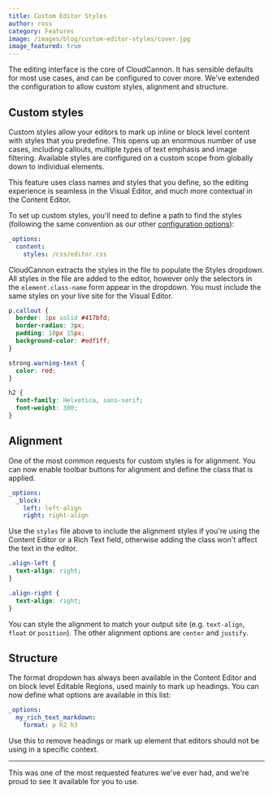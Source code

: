 ```yaml
---
title: Custom Editor Styles
author: ross
category: Features
image: /images/blog/custom-editor-styles/cover.jpg
image_featured: true
---
```


The editing interface is the core of CloudCannon. It has sensible defaults for most use cases, and can be configured to cover more. We've extended the configuration to allow custom styles, alignment and structure.

## Custom styles

Custom styles allow your editors to mark up inline or block level content with styles that you predefine. This opens up an enormous number of use cases, including callouts, multiple types of text emphasis and image filtering. Available styles are configured on a custom scope from globally down to individual elements.

This feature uses class names and styles that you define, so the editing experience is seamless in the Visual Editor, and much more contextual in the Content Editor.

To set up custom styles, you'll need to define a path to find the styles (following the same convention as our other [configuration options](https://docs.cloudcannon.com/editing/options/)):

~~~yaml
_options:
  content:
    styles: /css/editor.css
~~~

CloudCannon extracts the styles in the file to populate the Styles dropdown. All styles in the file are added to the editor, however only the selectors in the `element.class-name` form appear in the dropdown. You must include the same styles on your live site for the Visual Editor.

~~~css
p.callout {
  border: 1px solid #417bfd;
  border-radius: 3px;
  padding: 10px 15px;
  background-color: #edf1ff;
}

strong.warning-text {
  color: red;
}

h2 {
  font-family: Helvetica, sans-serif;
  font-weight: 300;
}
~~~


## Alignment

One of the most common requests for custom styles is for alignment. You can now enable toolbar buttons for alignment and define the class that is applied.

~~~yaml
_options:
  _block:
    left: left-align
    right: right-align
~~~

Use the `styles` file above to include the alignment styles if you're using the Content Editor or a Rich Text field, otherwise adding the class won't affect the text in the editor.

~~~css
.align-left {
  text-align: right;
}

.align-right {
  text-align: right;
}
~~~

You can style the alignment to match your output site (e.g. `text-align`, `float` or `position`). The other alignment options are `center` and `justify`.


## Structure

The format dropdown has always been available in the Content Editor and on block level Editable Regions, used mainly to mark up headings. You can now define what options are available in this list:

~~~yaml
_options:
  my_rich_text_markdown:
    format: p h2 h3
~~~

Use this to remove headings or mark up element that editors should not be using in a specific context.

***

This was one of the most requested features we've ever had, and we're proud to see it available for you to use.



<!-- ![Image](/images/blog/custom-editor-styles/image.png){: .screenshot srcset="/images/blog/custom-editor-styles/image.png 800w, /images/blog/custom-editor-styles/image@2x.png 1600w"} -->
